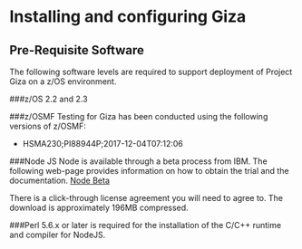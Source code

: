 # Installing and configuring Giza
## Pre-Requisite Software
The following software levels are required to support deployment of Project Giza on a z/OS environment.

###z/OS 2.2 and 2.3

###z/OSMF  Testing for Giza has been conducted using the following versions of z/OSMF:
* HSMA230;PI88944P;2017-12-04T07:12:06

###Node JS 
Node is available through a beta process from IBM.  The following web-page provides information on how to obtain the trial and the documentation.  [Node Beta](https://developer.ibm.com/node/sdk/ztp/#documentation-ztp)

There is a click-through license agreement you will need to agree to.  The download is approximately 196MB compressed.

###Perl 5.6.x or later is required for the installation of the C/C++ runtime and compiler for NodeJS.



